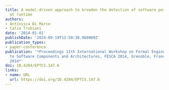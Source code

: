 ```yaml
---
title: A model-driven approach to broaden the detection of software performance antipatterns
  at runtime
authors:
- Antinisca Di Marco
- Catia Trubiani
date: '2014-01-01'
publishDate: '2024-09-19T12:50:38.960009Z'
publication_types:
- paper-conference
publication: '*Proceedings 11th International Workshop on Formal Engineering approaches
  to Software Components and Architectures, FESCA 2014, Grenoble, France, 12th April
  2014*'
doi: 10.4204/EPTCS.147.6
links:
- name: URL
  url: https://doi.org/10.4204/EPTCS.147.6
---
```

